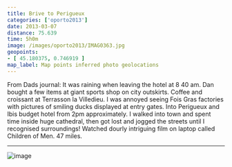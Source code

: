 ```yaml
---
title: Brive to Perigueux
categories: ['oporto2013']
date: 2013-03-07
distance: 75.639
time: 5h0m
image: /images/oporto2013/IMAG0363.jpg
geopoints:
- [ 45.180375, 0.746919 ]
map_label: Map points inferred photo geolocations
---
```


From Dads journal: It was raining when leaving the hotel at 8 40 am. Dan bought a few items at giant sports shop on city outskirts. Coffee and croissant at Terrasson la Villedieu. I was annoyed seeing Fois Gras factories with pictures of smiling ducks displayed at entry gates. Into Perigueux and Ibis budget hotel from 2pm approximately. I walked into town and spent time inside huge cathedral, then got lost and jogged the streets until I recognised surroundings! Watched dourly intriguing film on laptop called Children of Men. 47 miles.

---

![image](/images/oporto2013/IMAG0363.jpg)

